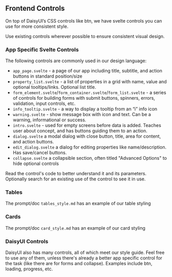 ## Frontend Controls

On top of DaisyUI’s CSS controls like btn, we have svelte controls you can use for more consistent style.

Use existing controls wherever possible to ensure consistent visual design.

### App Specific Svelte Controls

The following controls are commonly used in our design language:

- `app_page.svelte` - a page of our app including title, subtitle, and action buttons in standard position/size
- `property_list.svelte` - a list of properties in a grid with name, value and optional tooltips/links. Optional list title.
- `form_element.svelte`/`form_container.svelte`/`form_list.svelte` - a series of controls for building forms with submit buttons, spinners, errors, validation, input controls, etc.
- `info_tooltip.svelte` - a way to display a tooltip from an “i” info icon
- `warning.svelte` - show message box with icon and text. Can be a warning, informational or success.
- `intro.svelte` - used for empty screens before data is added. Teaches user about concept, and has buttons guiding them to an action.
- `dialog.svelte` a modal dialog with close button, title, area for content, and action buttons.
- `edit_dialog.svelte` a dialog for editing properties like name/description. Has save/cancel buttons.
- `collapse.svelte` a collapsible section, often titled "Advanced Options" to hide optional controls

Read the control's code to better understand it and its parameters. Optionally search for an existing use of the control to see it in use.

### Tables

The prompt/doc `tables_style.md` has an example of our table styling

### Cards

The prompt/doc `card_style.md` has an example of our card styling

### DaisyUI Controls

DaisyUI also has many controls, all of which meet our style guide. Feel free to use any of them, unless there's already a better app specific control for the task (like there are for forms and collapse). Examples include btn, loading, progress, etc.
